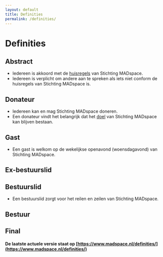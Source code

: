 ```yaml
---
layout: default
title: Definities
permalink: /definities/
---
```


# Definities

## Abstract
* Iedereen is akkoord met de [huisregels](/huisregels/) van Stichting MADspace.
* Iedereen is verplicht om andere aan te spreken als iets niet conform de huisregels van Stichting MADspace is.

## Donateur
* Iedereen kan en mag Stichting MADspace doneren.
* Een donateur vindt het belangrijk dat het [doel](/over/#doel) van Stichting MADspace kan blijven bestaan.

## Gast
* Een gast is welkom op de wekelijkse openavond (woensdagavond) van Stichting MADspace.


## Ex-bestuurslid

## Bestuurslid
* Een bestuurslid zorgt voor het reilen en zeilen van Stichting MADspace.

## Bestuur

## Final

#### De laatste actuele versie staat op [https://www.madspace.nl/definities/](https://www.madspace.nl/definities/)

